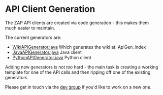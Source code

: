 # API Client Generation

The ZAP API clients are created via code generation - this makes them much easier to maintain.

The current generators are:
  * [WikiAPIGenerator.java](https://github.com/zaproxy/zaproxy/blob/develop/src/org/zaproxy/zap/extension/api/WikiAPIGenerator.java) Which generates the wiki at: ApiGen\_Index
  * [JavaAPIGenerator.java](https://github.com/zaproxy/zaproxy/blob/develop/src/org/zaproxy/zap/extension/api/JavaAPIGenerator.java) Java client
  * [PythonAPIGenerator.java](https://github.com/zaproxy/zaproxy/blob/develop/src/org/zaproxy/zap/extension/api/PythonAPIGenerator.java) Python client

Adding new generators is not _too_ hard - the main task is creating a working template for one of the API calls and then ripping off one of the existing generators.

Please get in touch via the [dev group](https://groups.google.com/group/zaproxy-develop) if you'd like to work on a new one.